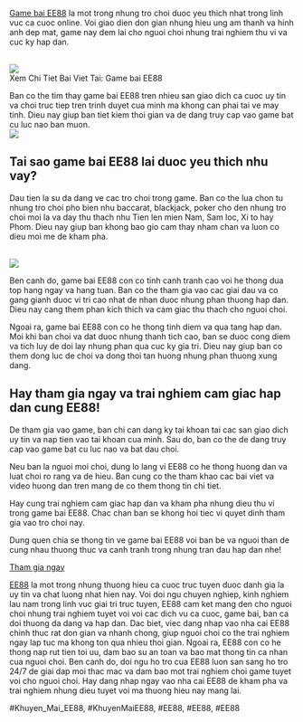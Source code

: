 <p><a href="https://ee88vn.wiki/game-bai-ee88/">Game bai EE88</a> la mot trong nhung tro choi duoc yeu thich nhat trong linh vuc ca cuoc online. Voi giao dien don gian nhung hieu ung am thanh va hinh anh dep mat, game nay dem lai cho nguoi choi nhung trai nghiem thu vi va cuc ky hap dan.</p><br><img src="https://ee88vn.wiki/wp-content/uploads/2025/04/Game-Bai-EE88-Bi-Quyet-Choi-Game-Bai-Truc-Tuyen-Hieu-Qua.png"></br>
Xem Chi Tiet Bai Viet Tai: Game bai EE88<p>Ban co the tim thay game bai EE88 tren nhieu san giao dich ca cuoc uy tin va choi truc tiep tren trinh duyet cua minh ma khong can phai tai ve may tinh. Dieu nay giup ban tiet kiem thoi gian va de dang truy cap vao game bat cu luc nao ban muon.<br><img src="https://ee88vn.wiki/wp-content/uploads/2025/04/Vi-sao-game-bai-truc-tuyen-ngay-cang-hap-dan.png"></br><h2>Tai sao game bai EE88 lai duoc yeu thich nhu vay?</h2><p>Dau tien la su da dang ve cac tro choi trong game. Ban co the lua chon tu nhung tro choi pho bien nhu baccarat, blackjack, poker cho den nhung tro choi moi la va day thu thach nhu Tien len mien Nam, Sam loc, Xi to hay Phom. Dieu nay giup ban khong bao gio cam thay nham chan va luon co dieu moi me de kham pha.</p><br><img src="https://ee88vn.wiki/wp-content/uploads/2025/04/Vi-sao-game-bai-truc-tuyen-ngay-cang-hap-dan.png"></br><p>Ben canh do, game bai EE88 con co tinh canh tranh cao voi he thong dua top hang ngay va hang tuan. Ban co the tham gia vao cac giai dau va co gang gianh duoc vi tri cao nhat de nhan duoc nhung phan thuong hap dan. Dieu nay cang them phan kich thich va cam giac thu thach cho nguoi choi.<p>Ngoai ra, game bai EE88 con co he thong tinh diem va qua tang hap dan. Moi khi ban choi va dat duoc nhung thanh tich cao, ban se duoc cong diem va tich luy de doi lay nhung phan qua cuc ky gia tri. Dieu nay giup ban co them dong luc de choi va dong thoi tan huong nhung phan thuong xung dang.</p><h2>Hay tham gia ngay va trai nghiem cam giac hap dan cung EE88!</h2><p>De tham gia vao game, ban chi can dang ky tai khoan tai cac san giao dich uy tin va nap tien vao tai khoan cua minh. Sau do, ban co the de dang truy cap vao game bat cu luc nao va bat dau choi.<p>Neu ban la nguoi moi choi, dung lo lang vi EE88 co he thong huong dan va luat choi ro rang va de hieu. Ban cung co the tham khao cac bai viet va video huong dan tren mang de co them thong tin chi tiet.</p><p>Hay cung trai nghiem cam giac hap dan va kham pha nhung dieu thu vi trong game bai EE88. Chac chan ban se khong hoi tiec vi quyet dinh tham gia vao tro choi nay.</p><p>Dung quen chia se thong tin ve game bai EE88 voi ban be va nguoi than de cung nhau thuong thuc va canh tranh trong nhung tran dau hap dan nhe!</p><div class="footer">
<a class="btn" href="#">Tham gia ngay</a>
</div><p><a href="https://ee88vn.wiki/">EE88</a> la mot trong nhung thuong hieu ca cuoc truc tuyen duoc danh gia la uy tin va chat luong nhat hien nay. Voi doi ngu chuyen nghiep, kinh nghiem lau nam trong linh vuc giai tri truc tuyen, EE88 cam ket mang den cho nguoi choi nhung trai nghiem tuyet voi voi cac dich vu ca cuoc, game bai, ban ca doi thuong da dang va hap dan. Dac biet, viec dang nhap vao nha cai EE88 chinh thuc rat don gian va nhanh chong, giup nguoi choi co the trai nghiem ngay lap tuc ma khong ton qua nhieu thoi gian. Ngoai ra, EE88 con co he thong nap rut tien toi uu, dam bao su an toan va bao mat thong tin ca nhan cua nguoi choi. Ben canh do, doi ngu ho tro cua EE88 luon san sang ho tro 24/7 de giai dap moi thac mac va dam bao mot trai nghiem choi game tuyet voi cho nguoi choi. Hay dang nhap ngay vao nha cai EE88 de kham pha va trai nghiem nhung dieu tuyet voi ma thuong hieu nay mang lai.</p>
#Khuyen_Mai_EE88, #KhuyenMaiEE88, #EE88, #EE88, #EE88
